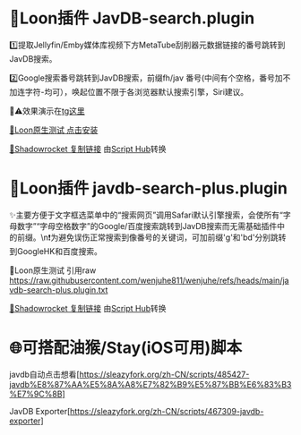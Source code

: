 # 🎈Loon插件 JavDB-search.plugin

1️⃣提取Jellyfin/Emby媒体库视频下方MetaTube刮削器元数据链接的番号跳转到JavDB搜索。

2️⃣Google搜索番号跳转到JavDB搜索，前缀fh/jav 番号(中间有个空格，番号加不加连字符-均可），唤起位置不限于各浏览器默认搜索引擎，Siri建议。

🔞⚠️效果演示在[tg这里](https://t.me/Pleasure_list1/1038)    

[🎈Loon原生测试 点击安装](https://www.nsloon.com/openloon/import?plugin=https://raw.githubusercontent.com/wenjuhe811/wenjuhe/refs/heads/main/javdb-search.plugin.txt)

[🚀Shadowrocket 复制链接](http://script.hub/file/_start_/https://raw.githubusercontent.com/wenjuhe811/wenjuhe/refs/heads/main/javdb-search.plugin.txt/_end_/javdb-search.sgmodule?type=loon-plugin&target=shadowrocket-module&del=true&jqEnabled=true)
由[Script Hub](https://scripthub.vercel.app/)转换    

# 🎈Loon插件 javdb-search-plus.plugin
✨主要方便于文字框选菜单中的“搜索网页”调用Safari默认引擎搜索，会使所有“字母数字”“字母空格数字”的Google/百度搜索跳转到JavDB搜索而无需基础插件中的前缀。\n❗为避免误伤正常搜索到像番号的关键词，可加前缀'g'和'bd'分别跳转到GoogleHK和百度搜索。

🎈Loon原生测试 引用raw 
https://raw.githubusercontent.com/wenjuhe811/wenjuhe/refs/heads/main/javdb-search-plus.plugin.txt

[🚀Shadowrocket 复制链接](http://script.hub/file/_start_/https://raw.githubusercontent.com/wenjuhe811/wenjuhe/refs/heads/main/javdb-search-plus.plugin.txt/_end_/javdb-search-plus.sgmodule?type=loon-plugin&target=shadowrocket-module&del=true&jqEnabled=true)
由[Script Hub](https://scripthub.vercel.app/)转换

# 🌐可搭配油猴/Stay(iOS可用)脚本

javdb自动点击想看[https://sleazyfork.org/zh-CN/scripts/485427-javdb%E8%87%AA%E5%8A%A8%E7%82%B9%E5%87%BB%E6%83%B3%E7%9C%8B]

JavDB Exporter[https://sleazyfork.org/zh-CN/scripts/467309-javdb-exporter]
